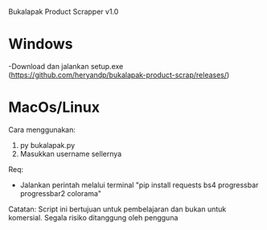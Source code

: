 Bukalapak Product Scrapper v1.0

Windows
========
-Download dan jalankan setup.exe (https://github.com/heryandp/bukalapak-product-scrap/releases/)

MacOs/Linux
===========
Cara menggunakan:
1. py bukalapak.py
2. Masukkan username sellernya

Req:
- Jalankan perintah melalui terminal "pip install requests bs4 progressbar progressbar2 colorama"

Catatan:
Script ini bertujuan untuk pembelajaran dan bukan untuk komersial. Segala risiko ditanggung oleh pengguna